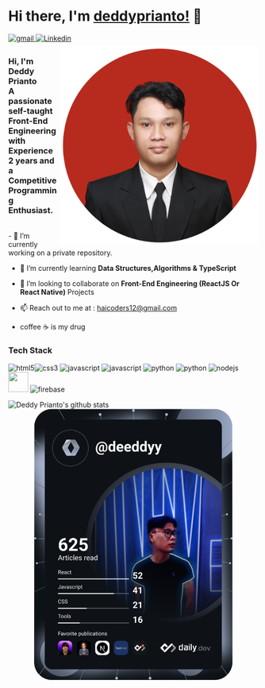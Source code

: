 # Hi there, I'm [deddyprianto!](https://github.com/deddyprianto) 👋
<a href="mailto:haicoders12@gmail.com?hl=en" target="_blank">
<img src=https://img.shields.io/badge/gmail-%23DC493C.svg?&style=for-the-badge&logo=gmail&logoColor=white alt=gmail style="margin-bottom: 5px;" />
</a>
<a href="https://www.linkedin.com/in/deddy-prianto-sihombing-a1ab30208/" target="_blank">
<img src=https://img.shields.io/badge/linkedin-%231E77B5.svg?&style=for-the-badge&logo=linkedin&logoColor=white alt=Linkedin style="margin-bottom: 5px;" />
</a>

<br />
<img alt="Deddy Prianto" align="right" src="https://github.com/deddyprianto/deddyprianto/blob/main/DediBulat.png?raw=true" width="400px"/>

<h3>Hi, I'm Deddy Prianto <br/> A passionate self-taught <strong>Front-End Engineering with Experience 2 years</strong> and a <strong>Competitive Programming Enthusiast</strong>.</h3>
<br/>
 - 🔭 I’m currently working on a private repository.<br/>
 
- 🌱 I’m currently learning <strong>Data Structures,Algorithms & TypeScript</strong>
- 🤝 I’m looking to collaborate on <strong>Front-End Engineering (ReactJS Or React Native)</strong> Projects
-  :mailbox: Reach out to me at : haicoders12@gmail.com<br/> 

- coffee :coffee: is my drug
<h3>Tech Stack</h3>
<p align="left">
  <img src="https://img.icons8.com/color/48/000000/html-5.png" alt="html5" width="40" height="40"/><img src="https://img.icons8.com/color/48/000000/css3.png" alt="css3" width="40" height="40"/> <img src="https://img.icons8.com/color/48/000000/javascript.png" alt="javascript" width="40" height="40"/> <img src="https://img.icons8.com/1976D2/typescript" alt="javascript" width="40" height="40"/> <img src="https://img.icons8.com/ultraviolet/40/000000/react.png" alt="python" width="40" height="40"/> <img src="https://img.icons8.com/7E57C2/redux" alt="python" width="40" height="40"/>
 <img src="https://img.icons8.com/color/48/000000/nodejs.png" width="40" height="40" alt="nodejs" /> <img src="https://img.icons8.com/color/48/000000/mongodb.png" width="40" height="40" />
 <img src="https://img.icons8.com/color/48/000000/firebase.png" alt="firebase" width="40" height="40"/>

 </p>
<p align = 'center'>
<a href="https://github.com/deddyprianto">
  <img align="left" src="https://github-readme-stats.anuraghazra1.vercel.app/api?username=deddyprianto&count_private=true&theme=radical" alt="Deddy Prianto's github stats" />
</a>
<a style="margin-top:50px;" href="https://app.daily.dev/deeddyy"><img src="https://github.com/deddyprianto/deddyprianto/blob/main/devcard.svg" width="400" alt="Chris Bongers's Dev Card"/></a>

